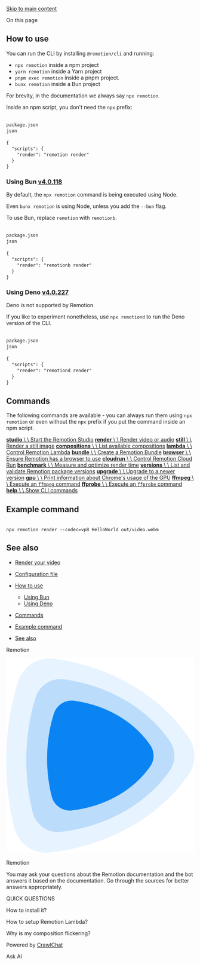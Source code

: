 [Skip to main content](https://www.remotion.dev/docs/cli/#__docusaurus_skipToContent_fallback)

On this page

## How to use [​](https://www.remotion.dev/docs/cli/\#how-to-use "Direct link to How to use")

You can run the CLI by installing `@remotion/cli` and running:

- `npx remotion` inside a npm project
- `yarn remotion` inside a Yarn project
- `pnpm exec remotion` inside a pnpm project.
- `bunx remotion` inside a Bun project

For brevity, in the documentation we always say `npx remotion`.

Inside an npm script, you don't need the `npx` prefix:

```

package.json
json

{
  "scripts": {
    "render": "remotion render"
  }
}
```

### Using Bun [v4.0.118](https://github.com/remotion-dev/remotion/releases/v4.0.118) [​](https://www.remotion.dev/docs/cli/\#using-bun "Direct link to using-bun")

By default, the `npx remotion` command is being executed using Node.

Even `bunx remotion` is using Node, unless you add the `--bun` flag.

To use Bun, replace `remotion` with `remotionb`.

```

package.json
json

{
  "scripts": {
    "render": "remotionb render"
  }
}
```

### Using Deno [v4.0.227](https://github.com/remotion-dev/remotion/releases/v4.0.227) [​](https://www.remotion.dev/docs/cli/\#using-deno "Direct link to using-deno")

Deno is not supported by Remotion.

If you like to experiment nonetheless, use `npx remotiond` to run the Deno version of the CLI.

```

package.json
json

{
  "scripts": {
    "render": "remotiond render"
  }
}
```

## Commands [​](https://www.remotion.dev/docs/cli/\#commands "Direct link to Commands")

The following commands are available - you can always run them using `npx remotion` or even without the `npx` prefix if you put the command inside an npm script.

[**studio** \\
\\
Start the Remotion Studio](https://www.remotion.dev/docs/cli/studio) [**render** \\
\\
Render video or audio](https://www.remotion.dev/docs/cli/render) [**still** \\
\\
Render a still image](https://www.remotion.dev/docs/cli/still) [**compositions** \\
\\
List available compositions](https://www.remotion.dev/docs/cli/compositions) [**lambda** \\
\\
Control Remotion Lambda](https://www.remotion.dev/docs/lambda/cli) [**bundle** \\
\\
Create a Remotion Bundle](https://www.remotion.dev/docs/cli/bundle) [**browser** \\
\\
Ensure Remotion has a browser to use](https://www.remotion.dev/docs/cli/browser) [**cloudrun** \\
\\
Control Remotion Cloud Run](https://www.remotion.dev/docs/cloudrun/cli) [**benchmark** \\
\\
Measure and optimize render time](https://www.remotion.dev/docs/cli/benchmark) [**versions** \\
\\
List and validate Remotion package versions](https://www.remotion.dev/docs/cli/versions) [**upgrade** \\
\\
Upgrade to a newer version](https://www.remotion.dev/docs/cli/upgrade) [**gpu** \\
\\
Print information about Chrome's usage of the GPU](https://www.remotion.dev/docs/cli/gpu) [**ffmpeg** \\
\\
Execute an `ffmpeg` command](https://www.remotion.dev/docs/cli/ffmpeg) [**ffprobe** \\
\\
Execute an `ffprobe` command](https://www.remotion.dev/docs/cli/ffprobe) [**help** \\
\\
Show CLI commands](https://www.remotion.dev/docs/cli/help)

## Example command [​](https://www.remotion.dev/docs/cli/\#example-command "Direct link to Example command")

```

npx remotion render --codec=vp8 HelloWorld out/video.webm
```

## See also [​](https://www.remotion.dev/docs/cli/\#see-also "Direct link to See also")

- [Render your video](https://www.remotion.dev/docs/render)
- [Configuration file](https://www.remotion.dev/docs/config)

- [How to use](https://www.remotion.dev/docs/cli/#how-to-use)
  - [Using Bun](https://www.remotion.dev/docs/cli/#using-bun)
  - [Using Deno](https://www.remotion.dev/docs/cli/#using-deno)
- [Commands](https://www.remotion.dev/docs/cli/#commands)
- [Example command](https://www.remotion.dev/docs/cli/#example-command)
- [See also](https://www.remotion.dev/docs/cli/#see-also)

Remotion

![Logo](https://raw.githubusercontent.com/remotion-dev/brand/refs/heads/main/logo.svg)

Remotion

You may ask your questions about the Remotion documentation and the bot answers it based on the documentation. Go through the sources for better answers appropriately.

QUICK QUESTIONS

How to install it?

How to setup Remotion Lambda?

Why is my composition flickering?

Powered by [CrawlChat](https://crawlchat.app/?ref=powered-by-remotion)

Ask AI